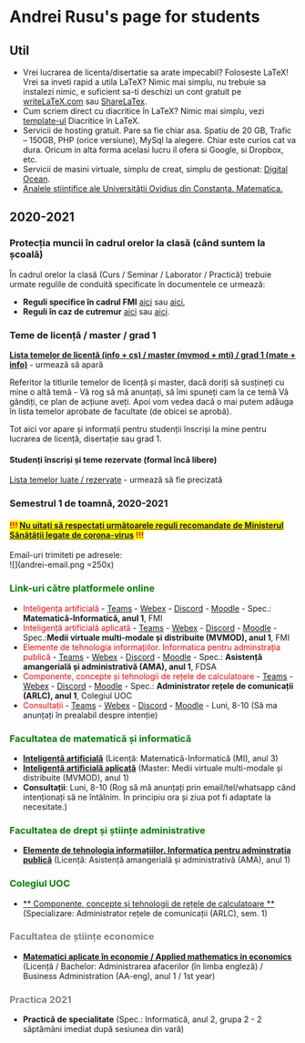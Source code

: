 # Andrei Rusu's page for students

## Util

- Vrei lucrarea de licenta/disertatie sa arate impecabil? Foloseste LaTeX! Vrei sa inveti rapid a utila LaTeX? Nimic mai simplu, nu trebuie sa instalezi nimic, e suficient sa-ti deschizi un cont gratuit pe [writeLaTeX.com](https://www.overleaf.com?r=bcec7732&rm=d&rs=b) sau [ShareLaTex](https://www.overleaf.com?r=bcec7732&rm=d&rs=b). 
- Cum scriem direct cu diacritice în LaTeX? Nimic mai simplu, vezi [template-ul](./diacritice_latex.htm) Diacritice în LaTeX.
- Servicii de hosting gratuit. Pare sa fie chiar asa. Spatiu de 20 GB, Trafic – 150GB, PHP (orice versiune), MySql la alegere. Chiar este curios cat va dura. Oricum in alta forma acelasi lucru il ofera si Google, si Dropbox, etc. 
- Servicii de masini virtuale, simplu de creat, simplu de gestionat: [Digital Ocean](https://m.do.co/c/c5eb1086fd76).
- [Analele științifice ale Universității Ovidius din Constanța. Matematica.](http://www.anstuocmath.ro)

## 2020-2021

### Protecția muncii în cadrul orelor la clasă (când suntem la școală)

În cadrul orelor la clasă (Curs / Seminar / Laborator / Practică) trebuie urmate regulile de conduită specificate în documentele ce urmează:

- **Reguli specifice în cadrul FMI** [aici](https://yadi.sk/i/zcu9X_4Q2DC2kw) sau [aici](http://s.go.ro/ko81hljz), 
- **Reguli în caz de cutremur** [aici](https://yadi.sk/d/hR2C0_PhpMMBPw) sau [aici](http://s.go.ro/fnubqwes). 

### Teme de licență / master / grad 1

[**Lista temelor de 
licență (info + cs) / master (mvmod + mti) / grad 1 (mate + info)**](.) <!-- Teme_lic_mas_grad.html --> - urmează să apară
 
Referitor la titlurile temelor de licență și master, dacă doriți să susțineți cu mine o altă temă - Vă rog să mă anunțați, să îmi spuneți cam la ce temă Vă gândiți, ce plan de acțiune aveți. Apoi vom vedea dacă o mai putem adăuga în lista temelor aprobate de facultate (de obicei se aprobă).

Tot aici vor apare și informații pentru studenții înscriși la mine pentru lucrarea de licență, disertație sau grad 1.   

#### Studenți înscriși și teme rezervate (formal încă libere)

[Lista temelor luate / rezervate](.) - urmează să fie precizată
<!-- Teme_luate_rezervate.html -->

### Semestrul 1 de toamnă, 2020-2021

#### <span style="color:red; background-color:yellow" >!!! [Nu uitați să respectați următoarele reguli recomandate de Ministerul Sănătății legate de corona-virus](ANEXA_INSTRUIRE_01.pdf) !!!</span>

Email-uri trimiteti pe adresele: <br />
![](andrei-email.png =250x)

### <span style="color:green">**Link-uri către platformele online**</span>
- <span style="color:red">Inteligența artificială</span> - 
[Teams](https://teams.microsoft.com/l/channel/19%3a0fb7d12721b64c41aaab556000366f6d%40thread.tacv2/31-Inteligenta%2520artificiala?groupId=aeb114c4-eeaa-4d7a-94f0-4df41aa5925d&tenantId=0ae86a88-e993-4850-9db2-1ff1884f9c8a) - 
[Webex](https://meetingsemea5.webex.com/meet/andrei.rusu) - 
[Discord](https://discord.gg/zF8CX38) - 
[Moodle](https://moodle.univ-ovidius.ro/course/view.php?id=1430
) - 
Spec.: **Matematică-Informatică, anul 1**, FMI
- <span style="color:red">Inteligență artificială aplicată</span> - 
[Teams](https://teams.microsoft.com/l/channel/19%3a52de4382314047d79c1229d6a83de22a%40thread.tacv2/11-Inteligenta%2520artificial%25C4%2583%2520aplicat%25C4%2583?groupId=4136eafc-9193-49f1-a6cd-47d6c30f86c3&tenantId=0ae86a88-e993-4850-9db2-1ff1884f9c8a
) - 
[Webex](https://meetingsemea5.webex.com/meet/andrei.rusu) - 
[Discord](https://discord.gg/jwzvme
) - 
[Moodle](https://moodle.univ-ovidius.ro/course/view.php?id=1425
) - 
Spec.:**Medii virtuale multi-modale și distribuite (MVMOD), anul 1**, FMI
- <span style="color:red">Elemente de tehnologia informațiilor. Informatica pentru adminstrația publică</span> - 
[Teams](https://bit.ly/3i38KRX
) - 
[Webex](https://meetingsemea5.webex.com/meet/andrei.rusu) - 
[Discord](https://discord.gg/wdDBjJR
) - 
[Moodle]() - 
Spec.: **Asistență amangerială și administrativă (AMA), anul 1**, FDSA
- <span style="color:red">Componente, concepte și tehnologii de rețele de calculatoare</span> - 
[Teams](https://teams.microsoft.com/l/channel/19%3a20adfdc70ccf4603ae73ad448e950246%40thread.tacv2/1-M4-Componente%2520Concepte%2520si%2520Tehnologii%2520de%2520Retele?groupId=cfc3f50c-e177-4c45-ad62-58d44ab617c5&tenantId=0ae86a88-e993-4850-9db2-1ff1884f9c8a
) - 
[Webex](https://meetingsemea5.webex.com/meet/andrei.rusu) - 
[Discord](https://discord.gg/kwXtNx
) - 
[Moodle]() - 
Spec.: **Administrator rețele de comunicații (ARLC), anul 1**, Colegiul UOC
- <span style="color:red">Consultații</span> - 
[Teams](https://teams.microsoft.com/l/channel/19%3ab79d7ad58eb745f7b4b114227d8c302f%40thread.tacv2/Consultatii?groupId=f03e8a8e-3245-477d-9c5f-a9c4474b1572&tenantId=0ae86a88-e993-4850-9db2-1ff1884f9c8a
) - 
[Webex](https://meetingsemea5.webex.com/meet/andrei.rusu) - 
[Discord](https://discord.gg/H2STEkj
) - 
[Moodle]() - 
Luni, 8-10 (Să ma anunțați în prealabil despre intenție)

### <span style="color:green">Facultatea de matematică și informatică</span>

- [**Inteligență artificială**](./index-ia-mi3.html) (Licență: Matematică-Informatică (MI), anul 3)
- [**Inteligență artificială aplicată**](./index-iaa-mvmod1.html) (Master: Medii virtuale multi-modale și distribuite (MVMOD), anul 1) 
- **Consultații**: Luni, 8-10 (Rog să mă anunțați prin email/tel/whatsapp când intenționați să ne întâlnim. În principiu ora și ziua pot fi adaptate la necesitate.)

### <span style="color:green">Facultatea de drept și științe administrative</span>

- [**Elemente de tehnologia informațiilor. Informatica pentru adminstrația publică**](./index-ama1.html) (Licență: Asistență amangerială și administrativă (AMA), anul 1)

[//]: # (This syntax works like a comment, and won't appear in any output.)
[//]: # (It’s a little bizarre, but it works with MacDown and Pandoc.)

<!-- And this comment will appear in html output as a comment -->

### <span style="color:green">Colegiul UOC</span>

- [** Componente, concepte și tehnologii de rețele de calculatoare **](.) (Specializare: Administrator rețele de comunicații (ARLC), sem. 1)


### <span style="color:grey">Facultatea de științe economice</span>

- [**Matematici aplicate în economie / Applied mathematics in economics**](.) (Licență / Bachelor: Administrarea afacerilor (în limba engleză) / Business Administration (AA-eng), anul 1 / 1st year)
<!-- ./index-aae1.html -->

### <span style="color:grey">Practica 2021</span>

- **Practică de specialitate** (Spec.: Informatică, anul 2, grupa 2 - 2 săptămâni imediat după sesiunea din vară)


